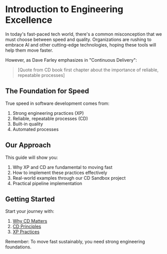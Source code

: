 # Introduction to Engineering Excellence

In today's fast-paced tech world, there's a common misconception that we must choose between speed and quality. Organizations are rushing to embrace AI and other cutting-edge technologies, hoping these tools will help them move faster.

However, as Dave Farley emphasizes in "Continuous Delivery":

> [Quote from CD book first chapter about the importance of reliable, repeatable processes]

## The Foundation for Speed

True speed in software development comes from:

1. Strong engineering practices (XP)
2. Reliable, repeatable processes (CD)
3. Built-in quality
4. Automated processes

## Our Approach

This guide will show you:

1. Why XP and CD are fundamental to moving fast
2. How to implement these practices effectively
3. Real-world examples through our CD Sandbox project
4. Practical pipeline implementation

## Getting Started

Start your journey with:

1. [Why CD Matters](./why-cd-matters.md)
2. [CD Principles](./cd-principles.md)
3. [XP Practices](./xp-practices.md)

Remember: To move fast sustainably, you need strong engineering foundations.

